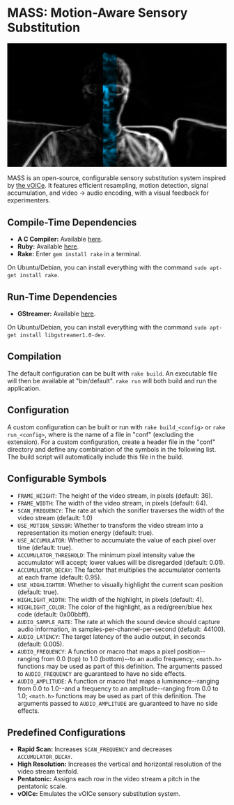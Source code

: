 MASS: Motion-Aware Sensory Substitution
=======================================
![A screenshot of the MASS visualizer.](/screenshot.png)

MASS is an open-source, configurable sensory substitution system inspired by [the vOICe](http://www.seeingwithsound.com/). It features efficient resampling, motion detection, signal accumulation, and video -> audio encoding, with a visual feedback for experimenters.

Compile-Time Dependencies
-------------------------
- **A C Compiler:** Available [here](https://gcc.gnu.org/install/binaries.html).
- **Ruby:** Available [here](https://www.ruby-lang.org/en/downloads/).
- **Rake:** Enter `gem install rake` in a terminal.

On Ubuntu/Debian, you can install everything with the command `sudo apt-get install rake`.

Run-Time Dependencies
---------------------
- **GStreamer:** Available [here](http://gstreamer.freedesktop.org/download/).

On Ubuntu/Debian, you can install everything with the command `sudo apt-get install libgstreamer1.0-dev`.

Compilation
-----------
The default configuration can be built with `rake build`. An executable file will then be available at "bin/default". `rake run` will both build and run the application.

Configuration
-------------
A custom configuration can be built or run with `rake build_<config>` or `rake run_<config>`, where <config> is the name of a file in "conf" (excluding the extension). For a custom configuration, create a header file in the "conf" directory and define any combination of the symbols in the following list. The build script will automatically include this file in the build.

Configurable Symbols
--------------------
- `FRAME_HEIGHT`: The height of the video stream, in pixels (default: 36).
- `FRAME_WIDTH`: The width of the video stream, in pixels (default: 64).
- `SCAN_FREQUENCY`: The rate at which the sonifier traverses the width of the video stream (default: 1.0)
- `USE_MOTION_SENSOR`: Whether to transform the video stream into a representation its motion energy (default: true).
- `USE_ACCUMULATOR`: Whether to accumulate the value of each pixel over time (default: true).
- `ACCUMULATOR_THRESHOLD`: The minimum pixel intensity value the accumulator will accept; lower values will be disregarded (default: 0.01).
- `ACCUMULATOR_DECAY`: The factor that multiplies the accumulator contents at each frame (default: 0.95).
- `USE_HIGHLIGHTER`: Whether to visually highlight the current scan position (default: true).
- `HIGHLIGHT_WIDTH`: The width of the highlight, in pixels (default: 4).
- `HIGHLIGHT_COLOR`: The color of the highlight, as a red/green/blue hex code (default: 0x00bbff).
- `AUDIO_SAMPLE_RATE`: The rate at which the sound device should capture audio information, in samples-per-channel-per-second (default: 44100).
- `AUDIO_LATENCY`: The target latency of the audio output, in seconds (default: 0.005).
- `AUDIO_FREQUENCY`: A function or macro that maps a pixel position--ranging from 0.0 (top) to 1.0 (bottom)--to an audio frequency; `<math.h>` functions may be used as part of this definition. The arguments passed to `AUDIO_FREQUENCY` are guaranteed to have no side effects.
- `AUDIO_AMPLITUDE`: A function or macro that maps a luminance--ranging from 0.0 to 1.0--and a frequency to an amplitude--ranging from 0.0 to 1.0; `<math.h>` functions may be used as part of this definition. The arguments passed to `AUDIO_AMPLITUDE` are guaranteed to have no side effects.

Predefined Configurations
-------------------------
- **Rapid Scan:** Increases `SCAN_FREQUENCY` and decreases `ACCUMULATOR_DECAY`.
- **High Resolution:** Increases the vertical and horizontal resolution of the video stream tenfold.
- **Pentatonic:** Assigns each row in the video stream a pitch in the pentatonic scale.
- **vOICe:** Emulates the vOICe sensory substitution system.
